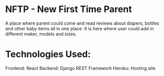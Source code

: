 # NFTP - New First Time Parent
A place where parent could come and read reviews about diapers, bottles and other baby items all in one place.  It is here where user could add in different maker, models and sizes.

# Technologies Used:
Frontend: React
Backend: Django REST Framework
Heroku: Hosting site
